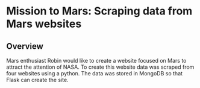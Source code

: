 # Mission to Mars: Scraping data from Mars websites 

## Overview
Mars enthusiast Robin would like to create a website focused on Mars to attract the attention of NASA.  To create this website data was scraped from four websites using a python.  The data was stored in MongoDB so that Flask can create the site.


